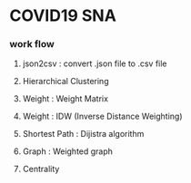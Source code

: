 # COVID19 SNA

### work flow  


1. json2csv : convert .json file to .csv file

2. Hierarchical Clustering

3. Weight : Weight Matrix

4. Weight : IDW (Inverse Distance Weighting)

5. Shortest Path : Dijistra algorithm

6. Graph : Weighted graph

7. Centrality
